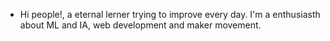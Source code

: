 - Hi people!, a eternal lerner trying to improve every day. I'm a enthusiasth about ML and IA, web development and maker movement.



<!---
LuismiBaro/LuismiBaro is a ✨ special ✨ repository because its `README.md` (this file) appears on your GitHub profile.
You can click the Preview link to take a look at your changes.
--->
